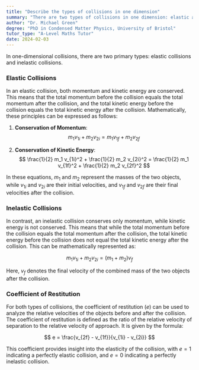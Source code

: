 ```yaml
---
title: "Describe the types of collisions in one dimension"
summary: "There are two types of collisions in one dimension: elastic and inelastic."
author: "Dr. Michael Green"
degree: "PhD in Condensed Matter Physics, University of Bristol"
tutor_type: "A-Level Maths Tutor"
date: 2024-02-03
---
```


In one-dimensional collisions, there are two primary types: elastic collisions and inelastic collisions.

### Elastic Collisions

In an elastic collision, both momentum and kinetic energy are conserved. This means that the total momentum before the collision equals the total momentum after the collision, and the total kinetic energy before the collision equals the total kinetic energy after the collision. Mathematically, these principles can be expressed as follows:

1. **Conservation of Momentum**:
   $$
   m_1 v_{1i} + m_2 v_{2i} = m_1 v_{1f} + m_2 v_{2f}
   $$

2. **Conservation of Kinetic Energy**:
   $$
   \frac{1}{2} m_1 v_{1i}^2 + \frac{1}{2} m_2 v_{2i}^2 = \frac{1}{2} m_1 v_{1f}^2 + \frac{1}{2} m_2 v_{2f}^2
   $$

In these equations, $m_1$ and $m_2$ represent the masses of the two objects, while $v_{1i}$ and $v_{2i}$ are their initial velocities, and $v_{1f}$ and $v_{2f}$ are their final velocities after the collision.

### Inelastic Collisions

In contrast, an inelastic collision conserves only momentum, while kinetic energy is not conserved. This means that while the total momentum before the collision equals the total momentum after the collision, the total kinetic energy before the collision does not equal the total kinetic energy after the collision. This can be mathematically represented as:

$$
m_1 v_{1i} + m_2 v_{2i} = (m_1 + m_2)v_f
$$

Here, $v_f$ denotes the final velocity of the combined mass of the two objects after the collision.

### Coefficient of Restitution

For both types of collisions, the coefficient of restitution ($e$) can be used to analyze the relative velocities of the objects before and after the collision. The coefficient of restitution is defined as the ratio of the relative velocity of separation to the relative velocity of approach. It is given by the formula:

$$
e = \frac{v_{2f} - v_{1f}}{v_{1i} - v_{2i}}
$$

This coefficient provides insight into the elasticity of the collision, with $e = 1$ indicating a perfectly elastic collision, and $e = 0$ indicating a perfectly inelastic collision.
    